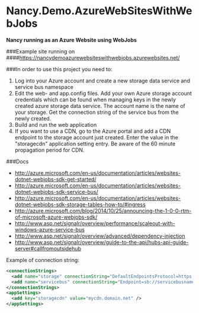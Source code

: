 # Nancy.Demo.AzureWebSitesWithWebJobs

**Nancy running as an Azure Website using WebJobs**

###Example site running on
####https://nancydemoazurewebsiteswithwebjobs.azurewebsites.net/

###In order to use this project you need to:
1. Log into your Azure account and create a new storage data service and service bus namespace
2. Edit the web- and app.config files. Add your own Azure storage account
credentials which can be found when managing keys in the newly created azure storage data service. 
The account name is the name of your storage.
Get the connection string of the service bus from the newly created.
3. Build and run the web application
4. If you want to use a CDN, go to the Azure portal and add a CDN endpoint to the storage account just created. Enter the value in the "storagecdn" application setting entry. Be aware of the 60 minute propagation period for CDN.

###Docs
- http://azure.microsoft.com/en-us/documentation/articles/websites-dotnet-webjobs-sdk-get-started/
- http://azure.microsoft.com/en-us/documentation/articles/websites-dotnet-webjobs-sdk-service-bus/
- http://azure.microsoft.com/en-us/documentation/articles/websites-dotnet-webjobs-sdk-storage-tables-how-to/#ingress
- http://azure.microsoft.com/blog/2014/10/25/announcing-the-1-0-0-rtm-of-microsoft-azure-webjobs-sdk/
- http://www.asp.net/signalr/overview/performance/scaleout-with-windows-azure-service-bus
- http://www.asp.net/signalr/overview/advanced/dependency-injection
- http://www.asp.net/signalr/overview/guide-to-the-api/hubs-api-guide-server#callfromoutsidehub

Example of connection string: 
```xml
<connectionStrings>
  <add name="storage" connectionString="DefaultEndpointsProtocol=https;AccountName=storagesample;AccountKey=KWPLd0r[...]DHptbeIHy5l/Yhg==" />
  <add name="servicebus" connectionString="Endpoint=sb://servicebusnamespace.servicebus.windows.net/;SharedAccessKeyName=username;SharedAccessKey=key" />
</connectionStrings>
<appSettings>
  <add key="storagecdn" value="mycdn.domain.net" />
</appSettings>
```
